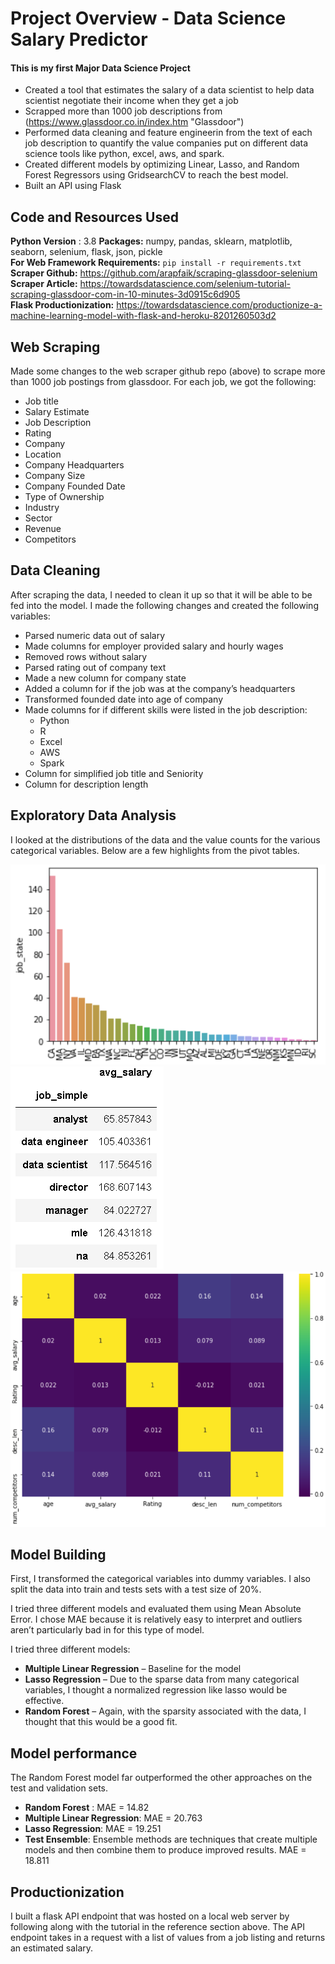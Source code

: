 # Project Overview - Data Science Salary Predictor
#### This is my first Major Data Science Project
- Created a tool that estimates the salary of a data scientist to help data scientist negotiate their income when they get a job
- Scrapped more than 1000 job descriptions from (https://www.glassdoor.co.in/index.htm "Glassdoor")
- Performed data cleaning and feature engineerin from the text of each job description to quantify the value companies put on different data science tools like python, excel, aws, and spark.
- Created different models by optimizing Linear, Lasso, and Random Forest Regressors using GridsearchCV to reach the best model.
- Built an API using Flask

## Code and Resources Used

**Python Version** : 3.8
**Packages:** numpy, pandas, sklearn, matplotlib, seaborn, selenium, flask, json, pickle  
**For Web Framework Requirements:**  ```pip install -r requirements.txt```  
**Scraper Github:** https://github.com/arapfaik/scraping-glassdoor-selenium  
**Scraper Article:** https://towardsdatascience.com/selenium-tutorial-scraping-glassdoor-com-in-10-minutes-3d0915c6d905  
**Flask Productionization:** https://towardsdatascience.com/productionize-a-machine-learning-model-with-flask-and-heroku-8201260503d2

## Web Scraping
Made some changes to the web scraper github repo (above) to scrape more than 1000 job postings from glassdoor. For each job, we got the following:

*	Job title
*	Salary Estimate
*	Job Description
*	Rating
*	Company 
*	Location
*	Company Headquarters 
*	Company Size
*	Company Founded Date
*	Type of Ownership 
*	Industry
*	Sector
*	Revenue
*	Competitors 

## Data Cleaning
After scraping the data, I needed to clean it up so that it will be able to be fed into the model. I made the following changes and created the following variables:

*	Parsed numeric data out of salary 
*	Made columns for employer provided salary and hourly wages 
*	Removed rows without salary 
*	Parsed rating out of company text 
*	Made a new column for company state 
*	Added a column for if the job was at the company’s headquarters 
*	Transformed founded date into age of company 
*	Made columns for if different skills were listed in the job description:
    * Python  
    * R  
    * Excel  
    * AWS  
    * Spark 
*	Column for simplified job title and Seniority 
*	Column for description length 

## Exploratory Data Analysis
I looked at the distributions of the data and the value counts for the various categorical variables. Below are a few highlights from the pivot tables. 

![alt text](https://github.com/ABHIRAM1234/DS_Salary_Project/blob/main/Job%20Opportunities%20by%20State.PNG "Job Opportunites in different states")
![alt text](https://github.com/ABHIRAM1234/DS_Salary_Project/blob/main/Salary_by_position.PNG "Salary for Different Position")
![alt text](https://github.com/ABHIRAM1234/DS_Salary_Project/blob/main/correlation.PNG "Correlations")

## Model Building 

First, I transformed the categorical variables into dummy variables. I also split the data into train and tests sets with a test size of 20%.   

I tried three different models and evaluated them using Mean Absolute Error. I chose MAE because it is relatively easy to interpret and outliers aren’t particularly bad in for this type of model.   

I tried three different models:
*	**Multiple Linear Regression** – Baseline for the model
*	**Lasso Regression** – Due to the sparse data from many categorical variables, I thought a normalized regression like lasso would be effective.
*	**Random Forest** – Again, with the sparsity associated with the data, I thought that this would be a good fit. 

## Model performance
The Random Forest model far outperformed the other approaches on the test and validation sets. 
*	**Random Forest** : MAE = 14.82
*	**Multiple Linear Regression**: MAE = 20.763
*	**Lasso Regression**: MAE = 19.251
*	**Test Ensemble**: Ensemble methods are techniques that create multiple models and then combine them to produce improved results. MAE = 18.811 

## Productionization 
I built a flask API endpoint that was hosted on a local web server by following along with the tutorial in the reference section above. The API endpoint takes in a request with a list of values from a job listing and returns an estimated salary.
